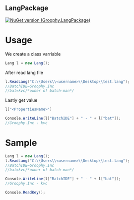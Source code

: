 ## LangPackage

[![NuGet version (Groophy.LangPackage)](https://img.shields.io/nuget/v/Newtonsoft.Json.svg?style=flat-square)](https://www.nuget.org/packages/Groophy.LangPackage/)

# Usage

We create a class varriable
```c#
Lang l = new Lang();
```

After read lang file
```c#
l.ReadLang("C:\\Users\\<username>\\Desktop\\test.lang");
//BatchIDE=Groophy.Inc
//bat=kvc/*owner of batch-man*/
```

Lastly get value
```c#
l["<PropertiesName>"]

Console.WriteLine(l["BatchIDE"] + " - " + l["bat"]);
//Groophy.Inc - kvc
```

# Sample

```c#
Lang l = new Lang();
l.ReadLang("C:\\Users\\<username>\\Desktop\\test.lang");
//BatchIDE=Groophy.Inc
//bat=kvc/*owner of batch-man*/

Console.WriteLine(l["BatchIDE"] + " - " + l["bat"]);
//Groophy.Inc - kvc

Console.ReadKey();
```
